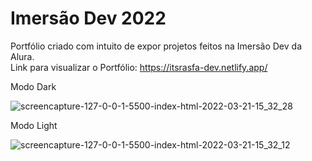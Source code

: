 # Imersão Dev 2022
Portfólio criado com intuito de expor projetos feitos na Imersão Dev da Alura.<br>
Link para visualizar o Portfólio: https://itsrasfa-dev.netlify.app/
<br> <p>Modo Dark</p>
![screencapture-127-0-0-1-5500-index-html-2022-03-21-15_32_28](https://user-images.githubusercontent.com/97412434/159340594-b4f181d6-93c0-4113-b24d-18689ff24a76.png)
<br> <p>Modo Light</p>
![screencapture-127-0-0-1-5500-index-html-2022-03-21-15_32_12](https://user-images.githubusercontent.com/97412434/159340638-349e5fc5-07f1-49d0-a7de-3f6731fab085.png)




